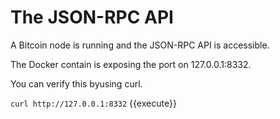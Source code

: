 # The JSON-RPC API

A Bitcoin node is running and the JSON-RPC API is accessible.

The Docker contain is exposing the port on 127.0.0.1:8332.

You can verify this byusing curl.

`curl http://127.0.0.1:8332`
{{execute}}

